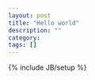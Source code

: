 ```yaml
---
layout: post
title: "Hello world"
description: ""
category: 
tags: []
---
```

{% include JB/setup %}

